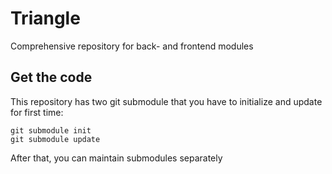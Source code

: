 # Triangle
Comprehensive repository for back- and frontend modules

## Get the code
This repository has two git submodule that you have to initialize and update for first time:
```
git submodule init
git submodule update
```
After that, you can maintain submodules separately